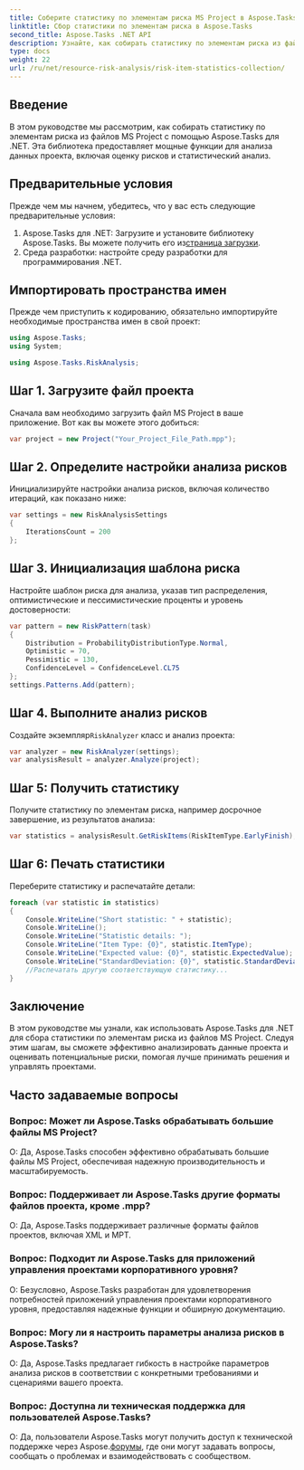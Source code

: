 ```yaml
---
title: Соберите статистику по элементам риска MS Project в Aspose.Tasks
linktitle: Сбор статистики по элементам риска в Aspose.Tasks
second_title: Aspose.Tasks .NET API
description: Узнайте, как собирать статистику по элементам риска из файлов MS Project с помощью Aspose.Tasks для .NET. Расширьте свои возможности управления проектами.
type: docs
weight: 22
url: /ru/net/resource-risk-analysis/risk-item-statistics-collection/
---
```

## Введение
В этом руководстве мы рассмотрим, как собирать статистику по элементам риска из файлов MS Project с помощью Aspose.Tasks для .NET. Эта библиотека предоставляет мощные функции для анализа данных проекта, включая оценку рисков и статистический анализ.
## Предварительные условия
Прежде чем мы начнем, убедитесь, что у вас есть следующие предварительные условия:
1. Aspose.Tasks для .NET: Загрузите и установите библиотеку Aspose.Tasks. Вы можете получить его из[страница загрузки](https://releases.aspose.com/tasks/net/).
2. Среда разработки: настройте среду разработки для программирования .NET.

## Импортировать пространства имен
Прежде чем приступить к кодированию, обязательно импортируйте необходимые пространства имен в свой проект:
```csharp
using Aspose.Tasks;
using System;

using Aspose.Tasks.RiskAnalysis;

```
## Шаг 1. Загрузите файл проекта
Сначала вам необходимо загрузить файл MS Project в ваше приложение. Вот как вы можете этого добиться:
```csharp
var project = new Project("Your_Project_File_Path.mpp");
```
## Шаг 2. Определите настройки анализа рисков
Инициализируйте настройки анализа рисков, включая количество итераций, как показано ниже:
```csharp
var settings = new RiskAnalysisSettings
{
    IterationsCount = 200
};
```
## Шаг 3. Инициализация шаблона риска
Настройте шаблон риска для анализа, указав тип распределения, оптимистические и пессимистические проценты и уровень достоверности:
```csharp
var pattern = new RiskPattern(task)
{
    Distribution = ProbabilityDistributionType.Normal,
    Optimistic = 70,
    Pessimistic = 130,
    ConfidenceLevel = ConfidenceLevel.CL75
};
settings.Patterns.Add(pattern);
```
## Шаг 4. Выполните анализ рисков
 Создайте экземпляр`RiskAnalyzer` класс и анализ проекта:
```csharp
var analyzer = new RiskAnalyzer(settings);
var analysisResult = analyzer.Analyze(project);
```
## Шаг 5: Получить статистику
Получите статистику по элементам риска, например досрочное завершение, из результатов анализа:
```csharp
var statistics = analysisResult.GetRiskItems(RiskItemType.EarlyFinish);
```
## Шаг 6: Печать статистики
Переберите статистику и распечатайте детали:
```csharp
foreach (var statistic in statistics)
{
    Console.WriteLine("Short statistic: " + statistic);
    Console.WriteLine();
    Console.WriteLine("Statistic details: ");
    Console.WriteLine("Item Type: {0}", statistic.ItemType);
    Console.WriteLine("Expected value: {0}", statistic.ExpectedValue);
    Console.WriteLine("StandardDeviation: {0}", statistic.StandardDeviation);
    //Распечатать другую соответствующую статистику...
}
```

## Заключение
В этом руководстве мы узнали, как использовать Aspose.Tasks для .NET для сбора статистики по элементам риска из файлов MS Project. Следуя этим шагам, вы сможете эффективно анализировать данные проекта и оценивать потенциальные риски, помогая лучше принимать решения и управлять проектами.

## Часто задаваемые вопросы
### Вопрос: Может ли Aspose.Tasks обрабатывать большие файлы MS Project?
О: Да, Aspose.Tasks способен эффективно обрабатывать большие файлы MS Project, обеспечивая надежную производительность и масштабируемость.
### Вопрос: Поддерживает ли Aspose.Tasks другие форматы файлов проекта, кроме .mpp?
О: Да, Aspose.Tasks поддерживает различные форматы файлов проектов, включая XML и MPT.
### Вопрос: Подходит ли Aspose.Tasks для приложений управления проектами корпоративного уровня?
О: Безусловно, Aspose.Tasks разработан для удовлетворения потребностей приложений управления проектами корпоративного уровня, предоставляя надежные функции и обширную документацию.
### Вопрос: Могу ли я настроить параметры анализа рисков в Aspose.Tasks?
О: Да, Aspose.Tasks предлагает гибкость в настройке параметров анализа рисков в соответствии с конкретными требованиями и сценариями вашего проекта.
### Вопрос: Доступна ли техническая поддержка для пользователей Aspose.Tasks?
 О: Да, пользователи Aspose.Tasks могут получить доступ к технической поддержке через Aspose.[форумы](https://forum.aspose.com/c/tasks/15), где они могут задавать вопросы, сообщать о проблемах и взаимодействовать с сообществом.